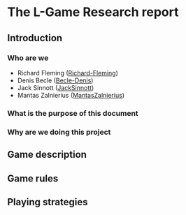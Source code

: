 # The L-Game Research report 
## Introduction

### Who are we
- Richard Fleming ([Richard-Fleming](https://github.com/Richard-Fleming))
- Denis Becle ([Becle-Denis](https://github.com/Becle-Denis))
- Jack Sinnott ([JackSinnott](https://github.com/JackSinnott))
- Mantas Zalnierius ([MantasZalnierius](https://github.com/MantasZalnierius))

### What is the purpose of this document
### Why are we doing this project

## Game description
## Game rules
## Playing strategies
